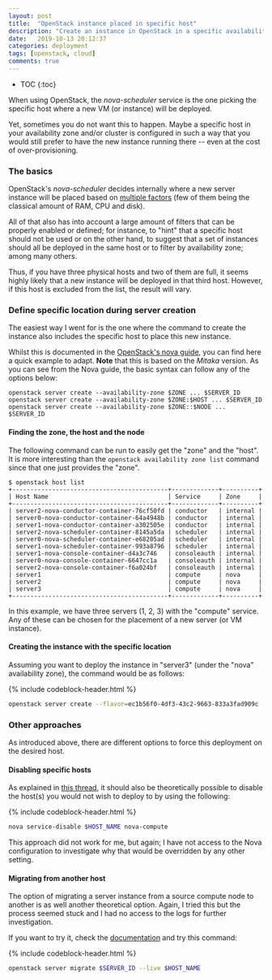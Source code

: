 ```yaml
---
layout: post
title:  "OpenStack instance placed in specific host"
description: "Create an instance in OpenStack in a specific availability zone and host"
date:   2019-10-13 20:12:37
categories: deployment
tags: [openstack, cloud]
comments: true
---
```


* TOC
{:toc}

When using OpenStack, the *nova-scheduler* service is the one picking the specific host where a new VM (or instance) will be deployed.

Yet, sometimes you do not want this to happen. Maybe a specific host in your availability zone and/or cluster is configured in such a way that you would still prefer to have the new instance running there -- even at the cost of over-provisioning.

<!--more-->

### The basics

OpenStack's *nova-scheduler* decides internally where a new server instance will be placed based on [multiple factors](https://docs.openstack.org/nova/latest/admin/availability-zones.html#using-availability-zones-to-select-hosts) (few of them being the classical amount of RAM, CPU and disk).

All of that also has into account a large amount of filters that can be properly enabled or defined; for instance, to "hint" that a specific host should not be used or on the other hand, to suggest that a set of instances should all be deployed in the same host or to filter by availability zone; among many others.

Thus, if you have three physical hosts and two of them are full, it seems highly likely that a new instance will be deployed in that third host. However, if this host is excluded from the list, the result will vary.

### Define specific location during server creation

The easiest way I went for is the one where the command to create the instance also includes the specific host to place this new instance.

Whilst this is documented in the [OpenStack's nova guide](https://docs.openstack.org/nova/latest/admin/availability-zones.html#using-availability-zones-to-select-hosts), you can find here a quick example to adapt. **Note** that this is based on the *Mitaka* version. As you can see from the Nova guide, the basic syntax can follow any of the options below:

```
openstack server create --availability-zone $ZONE ... $SERVER_ID
openstack server create --availability-zone $ZONE:$HOST ... $SERVER_ID
openstack server create --availability-zone $ZONE::$NODE ... $SERVER_ID
```

#### Finding the zone, the host and the node

The following command can be run to easily get the "zone" and the "host". It is more interesting than the `openstack availability zone list` command since that one just provides the "zone".

```
$ openstack host list
+-------------------------------------------+-------------+----------+
| Host Name                                 | Service     | Zone     |
+-------------------------------------------+-------------+----------+
| server2-nova-conductor-container-76cf50fd | conductor   | internal |
| server0-nova-conductor-container-64a4948b | conductor   | internal |
| server1-nova-conductor-container-a302505e | conductor   | internal |
| server2-nova-scheduler-container-8145a5da | scheduler   | internal |
| server0-nova-scheduler-container-e68205ad | scheduler   | internal |
| server1-nova-scheduler-container-993a8796 | scheduler   | internal |
| server1-nova-console-container-d4a3c746   | consoleauth | internal |
| server0-nova-console-container-6647cc1a   | consoleauth | internal |
| server2-nova-console-container-f6a024bf   | consoleauth | internal |
| server1                                   | compute     | nova     |
| server2                                   | compute     | nova     |
| server3                                   | compute     | nova     |
+-------------------------------------------+-------------+----------+
```

In this example, we have three servers (1, 2, 3) with the "compute" service. Any of these can be chosen for the placement of a new server (or VM instance).

#### Creating the instance with the specific location

Assuming you want to deploy the instance in "server3" (under the "nova" availability zone), the command would be as follows:

{% include codeblock-header.html %}
```bash
openstack server create --flavor=ec1b56f0-4df3-43c2-9663-833a3fad909c --image=aacb59b3-a029-41d5-a79a-35e87db68f22 --security-group=55665ae6-5fe4-4118-a473-4c0457fcfc2c --key-name=test1 --availability-zone=nova:server3 --nic net-id=1fef4ecc-da6b-4db1-9271-89486adf2b91 --nic net-id=00d1e117-2579-4818-938e-b3cbc6dda086 --user-data=/home/test/vm-test1_cloud-init.txt vm-test1
```

### Other approaches

As introduced above, there are different options to force this deployment on the desired host.

#### Disabling specific hosts

As explained in [this thread](https://ask.openstack.org/en/question/1104/how-do-i-disable-a-nova-compute-node/), it should also be theoretically possible to disable the host(s) you would not wish to deploy to by using the following:

{% include codeblock-header.html %}
```bash
nova service-disable $HOST_NAME nova-compute
```

This approach did not work for me, but again; I have not access to the Nova configuration to investigate why that would be overridden by any other setting.

#### Migrating from another host

The option of migrating a server instance from a source compute node to another is as well another theoretical option. Again, I tried this but the process seemed stuck and I had no access to the logs for further investigation.

If you want to try it, check the [documentation](https://docs.openstack.org/nova/latest/admin/live-migration-usage.html) and try this command:

{% include codeblock-header.html %}
```bash
openstack server migrate $SERVER_ID --live $HOST_NAME
```
